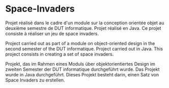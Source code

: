 # Space-Invaders

Projet réalisé dans le cadre d'un module sur la conception orientée objet au deuxième semestre de DUT informatique. Projet réalisé en Java. Ce projet consiste à réaliser un jeu de space invaders. 

Project carried out as part of a module on object-oriented design in the second semester of the DUT informatique. Project carried out in Java. This project consists in creating a set of space invaders. 

Projekt, das im Rahmen eines Moduls über objektorientiertes Design im zweiten Semester der DUT informatique durchgeführt wurde. Das Projekt wurde in Java durchgeführt. Dieses Projekt besteht darin, einen Satz von Space Invaders zu erstellen. 

